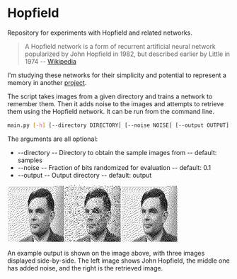 # Hopfield
Repository for experiments with Hopfield and related networks.

> A Hopfield network is a form of recurrent artificial neural network popularized by John Hopfield in 1982, but described earlier by Little in 1974 -- [Wikipedia](https://en.wikipedia.org/wiki/Hopfield_network)

Ι'm studying these networks for their simplicity and potential to represent a memory in another [project](https://github.com/Ariel-Perez/brain).

The script takes images from a given directory and trains a network to remember them. Then it adds noise to the images and attempts to retrieve them using the Hopfield network. It can be run from the command line.

```bash
main.py [-h] [--directory DIRECTORY] [--noise NOISE] [--output OUTPUT]
```

The arguments are all optional:
- --directory -- Directory to obtain the sample images from -- default: samples
- --noise -- Fraction of bits randomized for evaluation -- default: 0.1
- --output -- Output directory -- default: output

![Example output](sample_output.jpg)

An example output is shown on the image above, with three images displayed side-by-side.
The left image shows John Hopfield, the middle one has added noise, and the right is the retrieved image.
